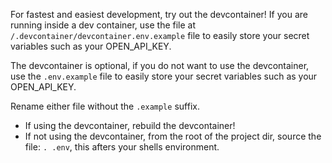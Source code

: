 For fastest and easiest development, try out the devcontainer!
If you are running inside a dev container, use the file at `/.devcontainer/devcontainer.env.example` file to easily store your secret variables such as your OPEN_API_KEY.

The devcontainer is optional, if you do not want to use the devcontainer, use the `.env.example` file to easily store your secret variables such as your OPEN_API_KEY.

Rename either file without the `.example` suffix.
- If using the devcontainer, rebuild the devcontainer!
- If not using the devcontainer, from the root of the project dir, source the file: `. .env`, this afters your shells environment.
